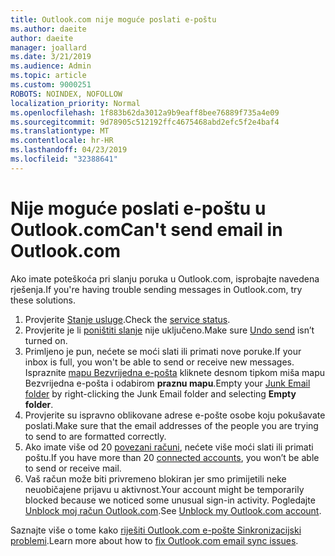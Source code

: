 ```yaml
---
title: Outlook.com nije moguće poslati e-poštu
ms.author: daeite
author: daeite
manager: joallard
ms.date: 3/21/2019
ms.audience: Admin
ms.topic: article
ms.custom: 9000251
ROBOTS: NOINDEX, NOFOLLOW
localization_priority: Normal
ms.openlocfilehash: 1f883b62da3012a9b9eaff8bee76889f735a4e09
ms.sourcegitcommit: 9d78905c512192ffc4675468abd2efc5f2e4baf4
ms.translationtype: MT
ms.contentlocale: hr-HR
ms.lasthandoff: 04/23/2019
ms.locfileid: "32388641"
---
```

# <a name="cant-send-email-in-outlookcom"></a><span data-ttu-id="6afb6-102">Nije moguće poslati e-poštu u Outlook.com</span><span class="sxs-lookup"><span data-stu-id="6afb6-102">Can't send email in Outlook.com</span></span>

<span data-ttu-id="6afb6-103">Ako imate poteškoća pri slanju poruka u Outlook.com, isprobajte navedena rješenja.</span><span class="sxs-lookup"><span data-stu-id="6afb6-103">If you're having trouble sending messages in Outlook.com, try these solutions.</span></span>

1. <span data-ttu-id="6afb6-104">Provjerite [Stanje usluge](https://go.microsoft.com/fwlink/p/?linkid=837482).</span><span class="sxs-lookup"><span data-stu-id="6afb6-104">Check the [service status](https://go.microsoft.com/fwlink/p/?linkid=837482).</span></span>
1. <span data-ttu-id="6afb6-105">Provjerite je li [poništiti slanje](https://outlook.live.com/mail/options/mail/messageContent/undoSend) nije uključeno.</span><span class="sxs-lookup"><span data-stu-id="6afb6-105">Make sure [Undo send](https://outlook.live.com/mail/options/mail/messageContent/undoSend) isn’t turned on.</span></span>
1. <span data-ttu-id="6afb6-106">Primljeno je pun, nećete se moći slati ili primati nove poruke.</span><span class="sxs-lookup"><span data-stu-id="6afb6-106">If your inbox is full, you won't be able to send or receive new messages.</span></span> <span data-ttu-id="6afb6-107">Ispraznite [mapu Bezvrijedna e-pošta](https://outlook.live.com/mail/junkemail) kliknete desnom tipkom miša mapu Bezvrijedna e-pošta i odabirom **praznu mapu**.</span><span class="sxs-lookup"><span data-stu-id="6afb6-107">Empty your [Junk Email folder](https://outlook.live.com/mail/junkemail) by right-clicking the Junk Email folder and selecting **Empty folder**.</span></span>
1. <span data-ttu-id="6afb6-108">Provjerite su ispravno oblikovane adrese e-pošte osobe koju pokušavate poslati.</span><span class="sxs-lookup"><span data-stu-id="6afb6-108">Make sure that the email addresses of the people you are trying to send to are formatted correctly.</span></span>
1. <span data-ttu-id="6afb6-109">Ako imate više od 20 [povezani računi](https://outlook.live.com/mail/options/mail/accounts/connected), nećete više moći slati ili primati poštu.</span><span class="sxs-lookup"><span data-stu-id="6afb6-109">If you have more than 20 [connected accounts](https://outlook.live.com/mail/options/mail/accounts/connected), you won’t be able to send or receive mail.</span></span>
1. <span data-ttu-id="6afb6-110">Vaš račun može biti privremeno blokiran jer smo primijetili neke neuobičajene prijavu u aktivnost.</span><span class="sxs-lookup"><span data-stu-id="6afb6-110">Your account might be temporarily blocked because we noticed some unusual sign-in activity.</span></span> <span data-ttu-id="6afb6-111">Pogledajte [Unblock moj račun Outlook.com](https://support.office.com/article/f4ad2701-d166-4d8b-8a6a-9af2a1f8a4c4).</span><span class="sxs-lookup"><span data-stu-id="6afb6-111">See [Unblock my Outlook.com account](https://support.office.com/article/f4ad2701-d166-4d8b-8a6a-9af2a1f8a4c4).</span></span>

<span data-ttu-id="6afb6-112">Saznajte više o tome kako [riješiti Outlook.com e-pošte Sinkronizacijski problemi](https://support.office.com/article/d39e3341-8d79-4bf1-b3c7-ded602233642).</span><span class="sxs-lookup"><span data-stu-id="6afb6-112">Learn more about how to [fix Outlook.com email sync issues](https://support.office.com/article/d39e3341-8d79-4bf1-b3c7-ded602233642).</span></span>